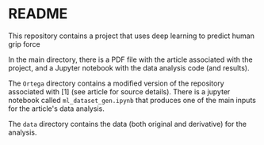 # README

This repository contains a project that uses deep learning to predict human grip force 

In the main directory, there is a PDF file with the article associated with the project, and a Jupyter notebook with the data analysis code (and results).

The `Ortega` directory contains a modified version of the repository associated with \[1\] (see article for source details). 
There is a jupyter notebook called `ml_dataset_gen.ipynb` that produces one of the main inputs for the article's data analysis.

The `data` directory contains the data (both original and derivative) for the analysis.
